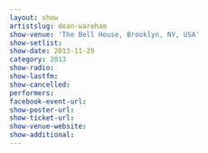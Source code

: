 ```yaml
---
layout: show
artistslug: dean-wareham
show-venue: 'The Bell House, Brooklyn, NY, USA'
show-setlist: 
show-date: 2013-11-29
category: 2013
show-radio: 
show-lastfm: 
show-cancelled: 
performers: 
facebook-event-url: 
show-poster-url: 
show-ticket-url: 
show-venue-website: 
show-additional: 
---
```


